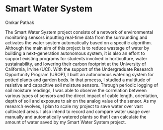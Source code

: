 # Smart Water System
Omkar Pathak

The Smart Water System project consists of a network of environmental monitoring sensors inputting real-time data from the surrounding and activates the water system automatically based on a specific algorithm. Although the main aim of this project is to reduce wastage of water by building a next-generation autonomous system, it is also an effort to support existing programs for students involved in horticulture, water sustainability, and lowering their carbon footprint at the University of California, Irvine (UCI). With the support of the Undergraduate Research Opportunity Program (UROP), I built an autonomous watering system for potted plants and garden beds. In that process, I studied a multitude of resistive and capacitive soil moisture sensors. Through periodic logging of soil moisture readings, I was able to observe the correlation between various types of sensors and the direct impact of cable length, orientation, depth of soil and exposure to air on the analog value of the sensor. As my research evolves, I plan to scale my project to save water over vast cultivated areas. I also intend to record and compare water usage over manually and automatically watered plants so that I can calculate the amount of water saved by my Smart Water System project.  
